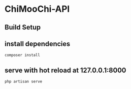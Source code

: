 # ChiMooChi-API

## Build Setup

## install dependencies
``` 
composer install
```
## serve with hot reload at 127.0.0.1:8000
```
php artisan serve
```
